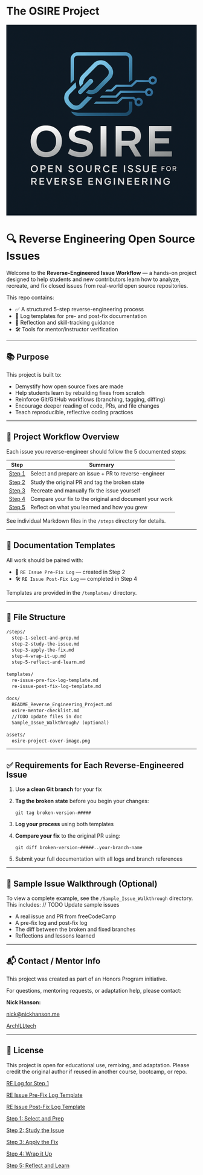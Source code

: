 # The OSIRE Project
![OSIRE Project Cover](./assets/OSIRE_Project_Cover_Image.png)

# 🔍 Reverse Engineering Open Source Issues

Welcome to the **Reverse-Engineered Issue Workflow** — a hands-on project designed to help students and new contributors learn how to analyze, recreate, and fix closed issues from real-world open source repositories.

This repo contains:

- ✅ A structured 5-step reverse-engineering process
- 📄 Log templates for pre- and post-fix documentation
- 🧠 Reflection and skill-tracking guidance
- 🛠️ Tools for mentor/instructor verification

---

## 📚 Purpose

This project is built to:

- Demystify how open source fixes are made
- Help students learn by rebuilding fixes from scratch
- Reinforce Git/GitHub workflows (branching, tagging, diffing)
- Encourage deeper reading of code, PRs, and file changes
- Teach reproducible, reflective coding practices

---

## 🧭 Project Workflow Overview

Each issue you reverse-engineer should follow the 5 documented steps:

| **Step** | **Summary** |
| --- | --- |
| [Step 1](/steps/step-1-select-and-prep.md) | Select and prepare an issue + PR to reverse-engineer |
| [Step 2](/steps/step-2-study-the-issue.md) | Study the original PR and tag the broken state |
| [Step 3](/steps/step-3-apply-the-fix.md) | Recreate and manually fix the issue yourself |
| [Step 4](/steps/step-4-wrap-it-up.md) | Compare your fix to the original and document your work |
| [Step 5](/steps/step-5-reflect-and-learn.md) | Reflect on what you learned and how you grew |

See individual Markdown files in the `/steps` directory for details.

---

## 📝 Documentation Templates

All work should be paired with:

- 📌 `RE Issue Pre-Fix Log` — created in Step 2
- 🛠 `RE Issue Post-Fix Log` — completed in Step 4

Templates are provided in the `/templates/` directory.

---

## 📁 File Structure

```
/steps/
  step-1-select-and-prep.md
  step-2-study-the-issue.md
  step-3-apply-the-fix.md
  step-4-wrap-it-up.md
  step-5-reflect-and-learn.md

templates/
  re-issue-pre-fix-log-template.md
  re-issue-post-fix-log-template.md

docs/
  README_Reverse_Engineering_Project.md
  osire-mentor-checklist.md
  //TODO Update files in doc
  Sample_Issue_Walkthrough/ (optional)

assets/
  osire-project-cover-image.png
```

---

## ✅ Requirements for Each Reverse-Engineered Issue

1. Use **a clean Git branch** for your fix
2. **Tag the broken state** before you begin your changes:
    
    ```
    git tag broken-version-#####
    ```
    
3. **Log your process** using both templates
4. **Compare your fix** to the original PR using:
    
    ```
    git diff broken-version-#####..your-branch-name
    ```
    
5. Submit your full documentation with all logs and branch references

---

## 🧠 Sample Issue Walkthrough (Optional)

To view a complete example, see the `/Sample_Issue_Walkthrough` directory. This includes:
// TODO Update sample issues
- A real issue and PR from freeCodeCamp
- A pre-fix log and post-fix log
- The diff between the broken and fixed branches
- Reflections and lessons learned

---

## 📬 Contact / Mentor Info

This project was created as part of an Honors Program initiative.

For questions, mentoring requests, or adaptation help, please contact:

**Nick Hanson:**

[nick@nickhanson.me](mailto:nick@nickhanson.me)

[ArchILLtech](https://github.com/ArchILLtect)

---

## 🚀 License

This project is open for educational use, remixing, and adaptation. Please credit the original author if reused in another course, bootcamp, or repo.

[RE Log for Step 1](/logs/re-log-for-step-1.md)

[RE Issue Pre-Fix Log Template](/logs/re-issue-pre-fix-log-template.md)

[RE Issue Post-Fix Log Template](/logs/re-issue-post-fix-log-template.md)

[Step 1: Select and Prep](/steps/step-1-select-and-prep.md)

[Step 2: Study the Issue](/steps/step-2-study-the-issue.md)

[Step 3: Apply the Fix](/steps/step-3-apply-the-fix.md)

[Step 4: Wrap it Up](/steps/step-4-wrap-it-up.md)

[Step 5: Reflect and Learn](/steps/step-5-reflect-and-learn.md)